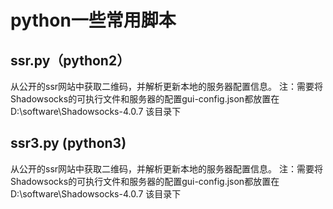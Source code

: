 # python一些常用脚本
## ssr.py（python2）
从公开的ssr网站中获取二维码，并解析更新本地的服务器配置信息。
注：需要将Shadowsocks的可执行文件和服务器的配置gui-config.json都放置在 D:\software\Shadowsocks-4.0.7  该目录下


## ssr3.py (python3)
从公开的ssr网站中获取二维码，并解析更新本地的服务器配置信息。
注：需要将Shadowsocks的可执行文件和服务器的配置gui-config.json都放置在 D:\software\Shadowsocks-4.0.7  该目录下
